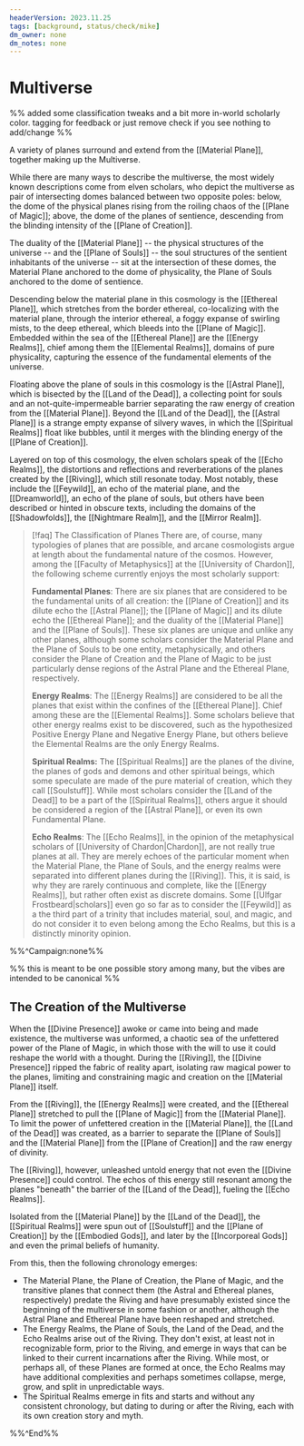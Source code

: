 ```yaml
---
headerVersion: 2023.11.25
tags: [background, status/check/mike]
dm_owner: none
dm_notes: none
---
```

# Multiverse

%% added some classification tweaks and a bit more in-world scholarly color. tagging for feedback or just remove check if you see nothing to add/change %%

A variety of planes surround and extend from the [[Material Plane]], together making up the Multiverse. 

While there are many ways to describe the multiverse, the most widely known descriptions come from elven scholars, who depict the multiverse as pair of intersecting domes balanced between two opposite poles: below, the dome of the physical planes rising from the roiling chaos of the [[Plane of Magic]]; above, the dome of the planes of sentience, descending from the blinding intensity of the [[Plane of Creation]].  

The duality of the [[Material Plane]] -- the physical structures of the universe -- and the [[Plane of Souls]] -- the soul structures of the sentient inhabitants of the universe -- sit at the intersection of these domes, the Material Plane anchored to the dome of physicality, the Plane of Souls anchored to the dome of sentience. 

Descending below the material plane in this cosmology is the [[Ethereal Plane]], which stretches from the border ethereal, co-localizing with the material plane, through the interior ethereal, a foggy expanse of swirling mists, to the deep ethereal, which bleeds into the [[Plane of Magic]]. Embedded within the sea of the [[Ethereal Plane]] are the [[Energy Realms]], chief among them the [[Elemental Realms]], domains of pure physicality, capturing the essence of the fundamental elements of the universe. 

Floating above the plane of souls in this cosmology is the [[Astral Plane]], which is bisected by the [[Land of the Dead]], a collecting point for souls and an not-quite-impermeable barrier separating the raw energy of creation from the [[Material Plane]]. Beyond the [[Land of the Dead]], the [[Astral Plane]] is a strange empty expanse of silvery waves, in which the [[Spiritual Realms]] float like bubbles, until it merges with the blinding energy of the [[Plane of Creation]]. 

Layered on top of this cosmology, the elven scholars speak of the [[Echo Realms]], the distortions and reflections and reverberations of the planes created by the [[Riving]], which still resonate today. Most notably, these include the [[Feywild]], an echo of the material plane, and the [[Dreamworld]], an echo of the plane of souls, but others have been described or hinted in obscure texts, including the domains of the [[Shadowfolds]], the [[Nightmare Realm]], and the [[Mirror Realm]]. 

>[!faq] The Classification of Planes
>There are, of course, many typologies of planes that are possible, and arcane cosmologists argue at length about the fundamental nature of the cosmos. However, among the [[Faculty of Metaphysics]] at the [[University of Chardon]], the following scheme currently enjoys the most scholarly support:
>
> **Fundamental Planes**: There are six planes that are considered to be the fundamental units of all creation: the [[Plane of Creation]] and its dilute echo the [[Astral Plane]]; the [[Plane of Magic]] and its dilute echo the [[Ethereal Plane]]; and the duality of the [[Material Plane]] and the [[Plane of Souls]]. These six planes are unique and unlike any other planes, although some scholars consider the Material Plane and the Plane of Souls to be one entity, metaphysically, and others consider the Plane of Creation and the Plane of Magic to be just particularly dense regions of the Astral Plane and the Ethereal Plane, respectively. 
> 
> **Energy Realms**: The [[Energy Realms]] are considered to be all the planes that exist within the confines of the [[Ethereal Plane]]. Chief among these are the [[Elemental Realms]]. Some scholars believe that other energy realms exist to be discovered, such as the hypothesized Positive Energy Plane and Negative Energy Plane, but others believe the Elemental Realms are the only Energy Realms. 
> 
> **Spiritual Realms:** The [[Spiritual Realms]] are the planes of the divine, the planes of gods and demons and other spiritual beings, which some speculate are made of the pure material of creation, which they call [[Soulstuff]]. While most scholars consider the [[Land of the Dead]] to be a part of the [[Spiritual Realms]], others argue it should be considered a region of the [[Astral Plane]], or even its own Fundamental Plane. 
> 
> **Echo Realms**: The [[Echo Realms]], in the opinion of the metaphysical scholars of [[University of Chardon|Chardon]], are not really true planes at all. They are merely echoes of the particular moment when the Material Plane, the Plane of Souls, and the energy realms were separated into different planes during the [[Riving]]. This, it is said, is why they are rarely continuous and complete, like the [[Energy Realms]], but rather often exist as discrete domains. Some [[Ulfgar Frostbeard|scholars]] even go so far as to consider the [[Feywild]] as a the third part of a trinity that includes material, soul, and magic, and do not consider it to even belong among the Echo Realms, but this is a distinctly minority opinion.

%%^Campaign:none%%

%% this is meant to be one possible story among many, but the vibes are intended to be canonical %%
## The Creation of the Multiverse

When the [[Divine Presence]] awoke or came into being and made existence, the multiverse was unformed, a chaotic sea of the unfettered power of the Plane of Magic, in which those with the will to use it could reshape the world with a thought. During the [[Riving]], the [[Divine Presence]] ripped the fabric of reality apart, isolating raw magical power to the planes, limiting and constraining magic and creation on the [[Material Plane]] itself. 

From the [[Riving]], the [[Energy Realms]] were created, and the [[Ethereal Plane]] stretched to pull the [[Plane of Magic]] from the [[Material Plane]]. To limit the power of unfettered creation in the [[Material Plane]], the [[Land of the Dead]] was created, as a barrier to separate the [[Plane of Souls]] and the [[Material Plane]] from the [[Plane of Creation]] and the raw energy of divinity. 

The [[Riving]], however, unleashed untold energy that not even the [[Divine Presence]] could control. The echos of this energy still resonant among the planes "beneath" the barrier of the [[Land of the Dead]], fueling the [[Echo Realms]]. 

Isolated from the [[Material Plane]] by the [[Land of the Dead]], the [[Spiritual Realms]] were spun out of [[Soulstuff]] and the [[Plane of Creation]] by the [[Embodied Gods]], and later by the [[Incorporeal Gods]] and even the primal beliefs of humanity. 

From this, then the following chronology emerges:
- The Material Plane, the Plane of Creation, the Plane of Magic, and the transitive planes that connect them (the Astral and Ethereal planes, respectively) predate the Riving and have presumably existed since the beginning of the multiverse in some fashion or another, although the Astral Plane and Ethereal Plane have been reshaped and stretched. 
- The Energy Realms, the Plane of Souls, the Land of the Dead, and the Echo Realms arise out of the Riving. They don't exist, at least not in recognizable form, prior to the Riving, and emerge in ways that can be linked to their current incarnations after the Riving. While most, or perhaps all, of these Planes are formed at once, the Echo Realms may have additional complexities and perhaps sometimes collapse, merge, grow, and split in unpredictable ways. 
- The Spiritual Realms emerge in fits and starts and without any consistent chronology, but dating to during or after the Riving, each with its own creation story and myth. 

%%^End%%
